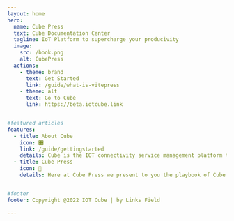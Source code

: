 ```yaml
---
layout: home
hero:
  name: Cube Press
  text: Cube Documentation Center
  tagline: IoT Platform to supercharge your producivity
  image:
    src: /book.png
    alt: CubePress
  actions:
    - theme: brand
      text: Get Started
      link: /guide/what-is-vitepress
    - theme: alt
      text: Go to Cube
      link: https://beta.iotcube.link


#featured articles
features:
  - title: About Cube
    icon: 🎛
    link: /guide/gettingstarted
    details: Cube is the IOT connectivity service management platform that steamlines your IOT operations and supercharge your productivity
  - title: Cube Press
    icon: 📙
    details: Here at Cube Press we present to you the playbook of Cube. Guides, FAQ as well as other handy IoT information and latest news at your fingertips.


#footer
footer: Copyright @2022 IOT Cube | by Links Field

---
```

